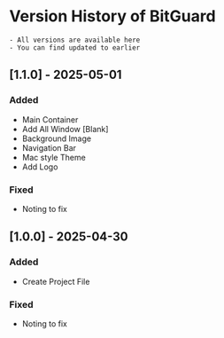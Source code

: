 # Version History of BitGuard
```
- All versions are available here
- You can find updated to earlier
```

## [1.1.0] - 2025-05-01
### Added
- Main Container
- Add All Window [Blank]
- Background Image
- Navigation Bar
- Mac style Theme
- Add Logo

### Fixed
- Noting to fix

## [1.0.0] - 2025-04-30
### Added
- Create Project File

### Fixed
- Noting to fix
